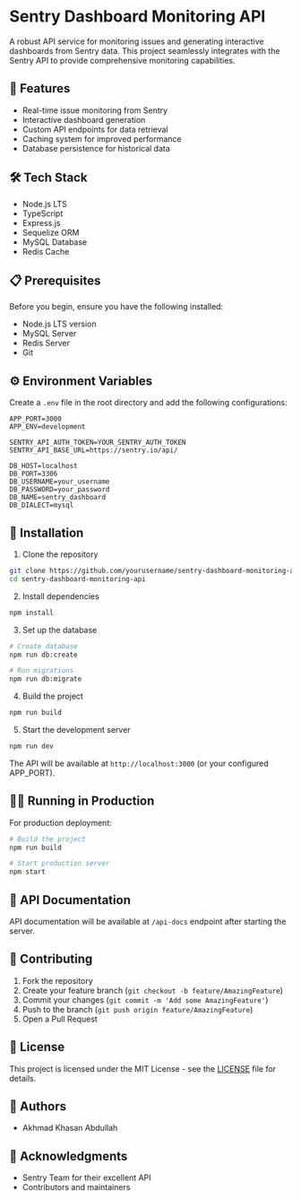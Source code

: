 # Sentry Dashboard Monitoring API

A robust API service for monitoring issues and generating interactive dashboards from Sentry data. This project seamlessly integrates with the Sentry API to provide comprehensive monitoring capabilities.

## 🚀 Features

- Real-time issue monitoring from Sentry
- Interactive dashboard generation
- Custom API endpoints for data retrieval
- Caching system for improved performance
- Database persistence for historical data

## 🛠 Tech Stack

- Node.js LTS
- TypeScript
- Express.js
- Sequelize ORM
- MySQL Database
- Redis Cache

## 📋 Prerequisites

Before you begin, ensure you have the following installed:
- Node.js LTS version
- MySQL Server
- Redis Server
- Git

## ⚙️ Environment Variables

Create a `.env` file in the root directory and add the following configurations:

```env
APP_PORT=3000
APP_ENV=development

SENTRY_API_AUTH_TOKEN=YOUR_SENTRY_AUTH_TOKEN
SENTRY_API_BASE_URL=https://sentry.io/api/

DB_HOST=localhost
DB_PORT=3306
DB_USERNAME=your_username
DB_PASSWORD=your_password
DB_NAME=sentry_dashboard
DB_DIALECT=mysql
```

## 🔧 Installation

1. Clone the repository
```bash
git clone https://github.com/yourusername/sentry-dashboard-monitoring-api.git
cd sentry-dashboard-monitoring-api
```

2. Install dependencies
```bash
npm install
```

3. Set up the database
```bash
# Create database
npm run db:create

# Run migrations
npm run db:migrate
```

4. Build the project
```bash
npm run build
```

5. Start the development server
```bash
npm run dev
```

The API will be available at `http://localhost:3000` (or your configured APP_PORT).

## 🏃‍♂️ Running in Production

For production deployment:

```bash
# Build the project
npm run build

# Start production server
npm start
```

## 📝 API Documentation

API documentation will be available at `/api-docs` endpoint after starting the server.

## 🤝 Contributing

1. Fork the repository
2. Create your feature branch (`git checkout -b feature/AmazingFeature`)
3. Commit your changes (`git commit -m 'Add some AmazingFeature'`)
4. Push to the branch (`git push origin feature/AmazingFeature`)
5. Open a Pull Request

## 📄 License

This project is licensed under the MIT License - see the [LICENSE](LICENSE) file for details.

## 👥 Authors

- Akhmad Khasan Abdullah

## 🙏 Acknowledgments

- Sentry Team for their excellent API
- Contributors and maintainers
